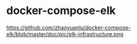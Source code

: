 # docker-compose-elk

https://github.com/zhaoyuanlu/docker-compose-elk/blob/master/doc/pic/elk-infrastructure.png
